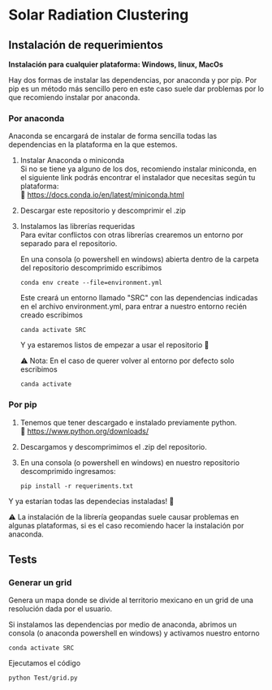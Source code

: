 # Solar Radiation Clustering


## Instalación de requerimientos
**Instalación para cualquier plataforma: Windows, linux, MacOs**

Hay dos formas de instalar las dependencias, por anaconda y por pip. Por pip es un método más sencillo pero en este caso suele dar problemas por lo que recomiendo instalar por anaconda.

### Por anaconda
Anaconda se encargará de instalar de forma sencilla todas las dependencias en la plataforma en la que estemos.

1. Instalar  Anaconda o miniconda <br>
    Si no se tiene ya alguno de los dos, recomiendo instalar miniconda, en el siguiente link podrás encontrar el instalador que necesitas según tu plataforma: <br> 
    📌 https://docs.conda.io/en/latest/miniconda.html

2. Descargar este repositorio y descomprimir el .zip

3. Instalamos las librerías requeridas <br>
Para evitar conflictos con otras librerías crearemos un entorno por separado para el repositorio. <br>

   En una consola (o powershell en windows) abierta dentro de la carpeta del repositorio descomprimido escribimos

    ```
    conda env create --file=environment.yml

    ```

    Este creará un entorno llamado "SRC" con las dependencias indicadas en el archivo environment.yml, para entrar
    a nuestro entorno recién creado escribimos

    ```
    canda activate SRC
    ```

    Y ya estaremos listos de empezar a usar el repositorio 🎉

    ⚠ Nota: En el caso de querer volver al entorno por defecto solo escribimos

    ```
    canda activate
    ```

### Por pip

1. Tenemos que tener descargado e instalado previamente python. <br>
📌 https://www.python.org/downloads/

2. Descargamos y descomprimimos el .zip del repositorio.

3. En una consola (o powershell en windows) en nuestro repositorio descomprimido ingresamos:

    ```
    pip install -r requeriments.txt 
    ```
Y ya estarían todas las dependecias instaladas! 🎉 <br>

⚠ La instalación de la librería geopandas suele causar problemas en algunas plataformas, si es el caso recomiendo hacer la instalación por anaconda.

## Tests

### Generar un grid
Genera un mapa donde se divide al territorio mexicano en un grid de una resolución dada por el usuario.

Si instalamos las dependencias por medio de anaconda, abrimos un consola (o anaconda powershell en windows) y activamos nuestro entorno

```
conda activate SRC

```

Ejecutamos el código

```
python Test/grid.py

```
